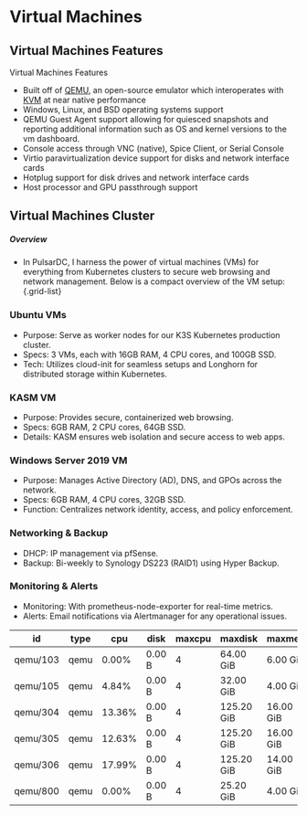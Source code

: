 # Virtual Machines


## Virtual Machines Features

Virtual Machines Features

-    Built off of [QEMU](https://www.qemu.org/), an open-source emulator which interoperates with [KVM](https://www.linux-kvm.org/) at near native performance
-    Windows, Linux, and BSD operating systems support
-    QEMU Guest Agent support allowing for quiesced snapshots and reporting additional information such as OS and kernel versions to the vm dashboard.
-    Console access through VNC (native), Spice Client, or Serial Console
-    Virtio paravirtualization device support for disks and network interface cards
-    Hotplug support for disk drives and network interface cards
-    Host processor and GPU passthrough support


## Virtual Machines Cluster

##### Overview

- In PulsarDC, I harness the power of virtual machines (VMs) for everything from Kubernetes clusters to secure web browsing and network management. Below is a compact overview of the VM setup:
{.grid-list}
###  Ubuntu VMs

-    Purpose: Serve as worker nodes for our K3S Kubernetes production cluster.
-    Specs: 3 VMs, each with 16GB RAM, 4 CPU cores, and 100GB SSD.
-    Tech: Utilizes cloud-init for seamless setups and Longhorn for distributed storage within Kubernetes.

###  KASM VM

-    Purpose: Provides secure, containerized web browsing.
-    Specs: 6GB RAM, 2 CPU cores, 64GB SSD.
-    Details: KASM ensures web isolation and secure access to web apps.

###  Windows Server 2019 VM

-    Purpose: Manages Active Directory (AD), DNS, and GPOs across the network.
-    Specs: 6GB RAM, 4 CPU cores, 32GB SSD.
-    Function: Centralizes network identity, access, and policy enforcement.

###  Networking & Backup

-    DHCP: IP management via pfSense.
-    Backup: Bi-weekly to Synology DS223 (RAID1) using Hyper Backup.

###  Monitoring & Alerts

-    Monitoring: With prometheus-node-exporter for real-time metrics.
-    Alerts: Email notifications via Alertmanager for any operational issues.


| id       | type | cpu   | disk   | maxcpu | maxdisk   | maxmem    | mem     | name        | node    |
|----------|------|-------|--------|--------|-----------|-----------|---------|-------------|---------|
| qemu/103 | qemu | 0.00% | 0.00 B | 4      | 64.00 GiB | 6.00 GiB  | 0.00 B  | kasm        | citadel |
| qemu/105 | qemu | 4.84% | 0.00 B | 4      | 32.00 GiB | 4.00 GiB  | 2.02 GiB| winserver   | nexus   |
| qemu/304 | qemu | 13.36%| 0.00 B | 4      | 125.20 GiB| 16.00 GiB | 5.18 GiB| k3s-01      | citadel |
| qemu/305 | qemu | 12.63%| 0.00 B | 4      | 125.20 GiB| 16.00 GiB | 6.58 GiB| k3s-02      | helix   |
| qemu/306 | qemu | 17.99%| 0.00 B | 4      | 125.20 GiB| 14.00 GiB | 8.83 GiB| k3s-03      | nexus   |
| qemu/800 | qemu | 0.00% | 0.00 B | 4      | 25.20 GiB | 4.00 GiB  | 0.00 B  | ubuntu-cloud| helix   |

